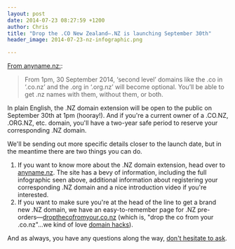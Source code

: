 ```yaml
---
layout: post
date: 2014-07-23 08:27:59 +1200
author: Chris
title: "Drop the .CO New Zealand—.NZ is launching September 30th"
header_image: 2014-07-23-nz-infographic.png

---
```


<!-- excerpt -->

[From anyname.nz:](http://anyname.nz/):

>From 1pm, 30 September 2014, ‘second level’ domains like the .co in ‘.co.nz’ and the .org in ‘.org.nz’ will become optional. You’ll be able to get .nz names with them, without them, or both.

In plain English, the .NZ domain extension will be open to the public on September 30th at 1pm (hooray!). And if you're a current owner of a .CO.NZ, .ORG.NZ, etc. domain, you'll have a two-year safe period to reserve your corresponding .NZ domain.

We'll be sending out more specific details closer to the launch date, but in the meantime there are two things you can do. 

<!-- /excerpt -->

1. If you want to know more about the .NZ domain extension, head over to [anyname.nz](http://anyname.nz/). The site has a bevy of information, including the full infographic seen above, additional information about registering your corresponding .NZ domain and a nice introduction video if you're interested.   
2. If you want to make sure you're at the head of the line to get a brand new .NZ domain, we have an easy-to-remember page for .NZ pre-orders—[dropthecofromyour.co.nz](http://dropthecofromyour.co.nz) (which is, "drop the co from your .co.nz"...we kind of love [domain hacks](http://blog.iwantmyname.com/2013/10/what-is-a-domain-hack-and-how-can-i-make-one.html)).

And as always, you have any questions along the way, [don't hesitate to ask](https://iwantmyname.com/support).
